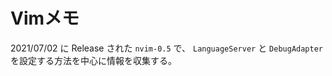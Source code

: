 # Vimメモ

2021/07/02 に Release された `nvim-0.5` で、
`LanguageServer` と `DebugAdapter` を設定する方法を中心に情報を収集する。

